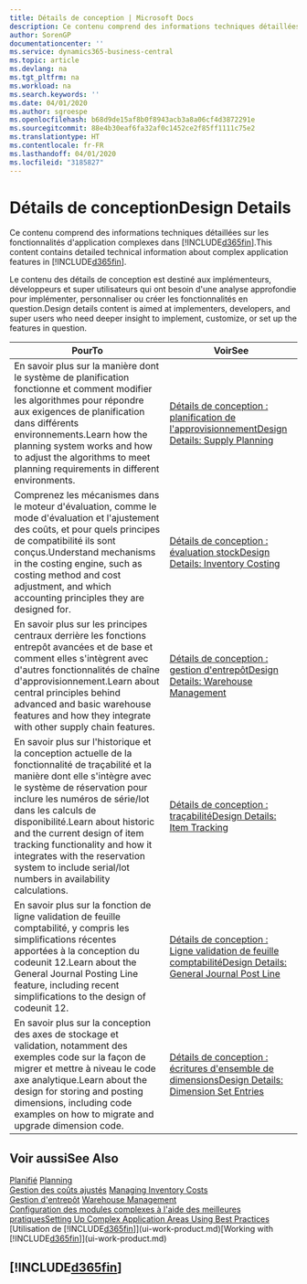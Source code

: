 ```yaml
---
title: Détails de conception | Microsoft Docs
description: Ce contenu comprend des informations techniques détaillées sur les fonctionnalités d'application complexes dans Business Central.
author: SorenGP
documentationcenter: ''
ms.service: dynamics365-business-central
ms.topic: article
ms.devlang: na
ms.tgt_pltfrm: na
ms.workload: na
ms.search.keywords: ''
ms.date: 04/01/2020
ms.author: sgroespe
ms.openlocfilehash: b68d9de15af8b0f8943acb3a8a06cf4d3872291e
ms.sourcegitcommit: 88e4b30eaf6fa32af0c1452ce2f85ff1111c75e2
ms.translationtype: HT
ms.contentlocale: fr-FR
ms.lasthandoff: 04/01/2020
ms.locfileid: "3185827"
---
```

# <a name="design-details"></a><span data-ttu-id="94198-103">Détails de conception</span><span class="sxs-lookup"><span data-stu-id="94198-103">Design Details</span></span>
<span data-ttu-id="94198-104">Ce contenu comprend des informations techniques détaillées sur les fonctionnalités d'application complexes dans [!INCLUDE[d365fin](includes/d365fin_md.md)].</span><span class="sxs-lookup"><span data-stu-id="94198-104">This content contains detailed technical information about complex application features in [!INCLUDE[d365fin](includes/d365fin_md.md)].</span></span>  

 <span data-ttu-id="94198-105">Le contenu des détails de conception est destiné aux implémenteurs, développeurs et super utilisateurs qui ont besoin d'une analyse approfondie pour implémenter, personnaliser ou créer les fonctionnalités en question.</span><span class="sxs-lookup"><span data-stu-id="94198-105">Design details content is aimed at implementers, developers, and super users who need deeper insight to implement, customize, or set up the features in question.</span></span>  

|<span data-ttu-id="94198-106">**Pour**</span><span class="sxs-lookup"><span data-stu-id="94198-106">**To**</span></span>|<span data-ttu-id="94198-107">**Voir**</span><span class="sxs-lookup"><span data-stu-id="94198-107">**See**</span></span>|  
|------------|-------------|  
|<span data-ttu-id="94198-108">En savoir plus sur la manière dont le système de planification fonctionne et comment modifier les algorithmes pour répondre aux exigences de planification dans différents environnements.</span><span class="sxs-lookup"><span data-stu-id="94198-108">Learn how the planning system works and how to adjust the algorithms to meet planning requirements in different environments.</span></span>|[<span data-ttu-id="94198-109">Détails de conception : planification de l'approvisionnement</span><span class="sxs-lookup"><span data-stu-id="94198-109">Design Details: Supply Planning</span></span>](design-details-supply-planning.md)|  
|<span data-ttu-id="94198-110">Comprenez les mécanismes dans le moteur d'évaluation, comme le mode d'évaluation et l'ajustement des coûts, et pour quels principes de compatibilité ils sont conçus.</span><span class="sxs-lookup"><span data-stu-id="94198-110">Understand mechanisms in the costing engine, such as costing method and cost adjustment, and which accounting principles they are designed for.</span></span>|[<span data-ttu-id="94198-111">Détails de conception : évaluation stock</span><span class="sxs-lookup"><span data-stu-id="94198-111">Design Details: Inventory Costing</span></span>](design-details-inventory-costing.md)|  
|<span data-ttu-id="94198-112">En savoir plus sur les principes centraux derrière les fonctions entrepôt avancées et de base et comment elles s'intègrent avec d'autres fonctionnalités de chaîne d'approvisionnement.</span><span class="sxs-lookup"><span data-stu-id="94198-112">Learn about central principles behind advanced and basic warehouse features and how they integrate with other supply chain features.</span></span>|[<span data-ttu-id="94198-113">Détails de conception : gestion d'entrepôt</span><span class="sxs-lookup"><span data-stu-id="94198-113">Design Details: Warehouse Management</span></span>](design-details-warehouse-management.md)|  
|<span data-ttu-id="94198-114">En savoir plus sur l'historique et la conception actuelle de la fonctionnalité de traçabilité et la manière dont elle s'intègre avec le système de réservation pour inclure les numéros de série/lot dans les calculs de disponibilité.</span><span class="sxs-lookup"><span data-stu-id="94198-114">Learn about historic and the current design of item tracking functionality and how it integrates with the reservation system to include serial/lot numbers in availability calculations.</span></span>|[<span data-ttu-id="94198-115">Détails de conception : traçabilité</span><span class="sxs-lookup"><span data-stu-id="94198-115">Design Details: Item Tracking</span></span>](design-details-item-tracking.md)|  
|<span data-ttu-id="94198-116">En savoir plus sur la fonction de ligne validation de feuille comptabilité, y compris les simplifications récentes apportées à la conception du codeunit 12.</span><span class="sxs-lookup"><span data-stu-id="94198-116">Learn about the General Journal Posting Line feature, including recent simplifications to the design of codeunit 12.</span></span>|[<span data-ttu-id="94198-117">Détails de conception : Ligne validation de feuille comptabilité</span><span class="sxs-lookup"><span data-stu-id="94198-117">Design Details: General Journal Post Line</span></span>](design-details-general-journal-post-line.md)|
|<span data-ttu-id="94198-118">En savoir plus sur la conception des axes de stockage et validation, notamment des exemples code sur la façon de migrer et mettre à niveau le code axe analytique.</span><span class="sxs-lookup"><span data-stu-id="94198-118">Learn about the design for storing and posting dimensions, including code examples on how to migrate and upgrade dimension code.</span></span>|[<span data-ttu-id="94198-119">Détails de conception : écritures d'ensemble de dimensions</span><span class="sxs-lookup"><span data-stu-id="94198-119">Design Details: Dimension Set Entries</span></span>](design-details-dimension-set-entries.md)| 

## <a name="see-also"></a><span data-ttu-id="94198-120">Voir aussi</span><span class="sxs-lookup"><span data-stu-id="94198-120">See Also</span></span>  
 <span data-ttu-id="94198-121">[Planifié](production-planning.md) </span><span class="sxs-lookup"><span data-stu-id="94198-121">[Planning](production-planning.md) </span></span>  
 <span data-ttu-id="94198-122">[Gestion des coûts ajustés](finance-manage-inventory-costs.md) </span><span class="sxs-lookup"><span data-stu-id="94198-122">[Managing Inventory Costs](finance-manage-inventory-costs.md) </span></span>  
 <span data-ttu-id="94198-123">[Gestion d'entrepôt](warehouse-manage-warehouse.md) </span><span class="sxs-lookup"><span data-stu-id="94198-123">[Warehouse Management](warehouse-manage-warehouse.md) </span></span>  
 [<span data-ttu-id="94198-124">Configuration des modules complexes à l'aide des meilleures pratiques</span><span class="sxs-lookup"><span data-stu-id="94198-124">Setting Up Complex Application Areas Using Best Practices</span></span>](set-up-complex-application-areas-using-best-practices.md)  
 <span data-ttu-id="94198-125">[Utilisation de [!INCLUDE[d365fin](includes/d365fin_md.md)]](ui-work-product.md)</span><span class="sxs-lookup"><span data-stu-id="94198-125">[Working with [!INCLUDE[d365fin](includes/d365fin_md.md)]](ui-work-product.md)</span></span>

 ## [!INCLUDE[d365fin](includes/free_trial_md.md)]  
